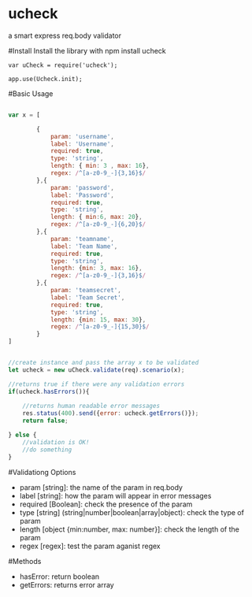 # ucheck
a smart express req.body validator

#Install
Install the library with npm install ucheck

```
var uCheck = require('ucheck');

app.use(Ucheck.init);

```

#Basic Usage

```javascript

var x = [

        {
            param: 'username',
            label: 'Username',
            required: true,
            type: 'string',
            length: { min: 3 , max: 16},
            regex: /^[a-z0-9_-]{3,16}$/
        },{
            param: 'password',
            label: 'Password',
            required: true,
            type: 'string',
            length: { min:6, max: 20},
            regex: /^[a-z0-9_-]{6,20}$/
        },{
            param: 'teamname',
            label: 'Team Name',
            required: true,
            type: 'string',
            length: {min: 3, max: 16},
            regex: /^[a-z0-9_-]{3,16}$/
        },{
            param: 'teamsecret',
            label: 'Team Secret',
            required: true,
            type: 'string',
            length: {min: 15, max: 30},
            regex: /^[a-z0-9_-]{15,30}$/
        }
]


//create instance and pass the array x to be validated
let ucheck = new uCheck.validate(req).scenario(x);

//returns true if there were any validation errors
if(ucheck.hasErrors()){
    
    //returns human readable error messages
    res.status(400).send({error: ucheck.getErrors()});
    return false;

} else {
    //validation is OK! 
    //do something
}
```


#Validationg Options 

* param [string]: the name of the param in req.body
* label [string]: how the param will appear in error messages 
* required [Boolean]: check the presence of the param
* type [string] (string|number|boolean|array|object): check the type of param
* length [object {min:number, max: number}]: check the length of the param 
* regex [regex]: test the param aganist regex

#Methods

* hasError: return boolean
* getErrors: returns error array 

